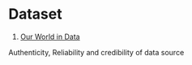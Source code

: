 # Dataset

1. [Our World in Data](https://github.com/owid)

Authenticity, Reliability and credibility of data source